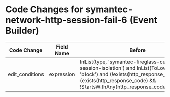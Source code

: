 # Code Changes for symantec-network-http-session-fail-6 (Event Builder)

| Code Change | Field Name | Before | After |
|-------------|------------|--------|-------|
| edit_conditions | expression | InList(type, 'symantec-fireglass-cef-http-session-isolation') and InList(ToLower(action), 'block') and (!exists(http_response_code) or (exists(http_response_code) && !StartsWithAny(http_response_code,'1','2','3'))) | InList(type, 'symantec-fireglass-cef-http-session-isolation') and InList(ToLower(action), 'block') && !StartsWithAny(http_response_code,'1','2','3') |